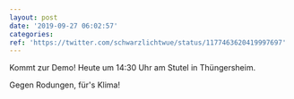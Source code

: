 ```yaml
---
layout: post
date: '2019-09-27 06:02:57'
categories: 
ref: 'https://twitter.com/schwarzlichtwue/status/1177463620419997697'
---
```

Kommt zur Demo! Heute um 14:30 Uhr am Stutel in Thüngersheim.



Gegen Rodungen, für's Klima!